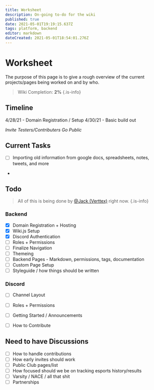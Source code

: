 ```yaml
---
title: Worksheet
description: On-going to-do for the wiki
published: true
date: 2021-05-01T19:19:15.637Z
tags: platform, backend
editor: markdown
dateCreated: 2021-05-01T18:54:01.276Z
---
```


# Worksheet

The purpose of this page is to give a rough overview of the current projects/pages being worked on and by who.


>  Wiki Completion: **2%**
{.is-info}


## Timeline

4/28/21 - Domain Registration / Setup
4/30/21 - Basic build out



*Invite Testers/Contributers*
*Go Public*


## Current Tasks
- [ ] Importing old information from google docs, spreadsheets, notes, tweets, and more
- 


## Todo

> All of this is being done by [@Jack (Verttex)](https://twitter.com/Verttex)  right now.
{.is-info}


### Backend
- [X] Domain Registration + Hosting
- [X] Wiki.js Setup
- [X] Discord Authentication
- [ ] Roles + Permissions
- [ ] Finalize Navigation
- [ ] Themeing
- [ ] Backend Pages - Markdown, permissions, tags, documentation
- [ ] Custom Page Setup
- [ ] Styleguide / how things should be written

### Discord
- [ ] Channel Layout
- [ ] Roles + Permissions
- [ ] Getting Started / Announcements
- [ ] How to Contribute




## Need to have Discussions

- [ ] How to handle contributions
- [ ] How early invites should work
- [ ] Public Club pages/list
- [ ] How focused should we be on tracking esports history/results
- [ ] Varsity / NACE / all that shit
- [ ] Partnerships
